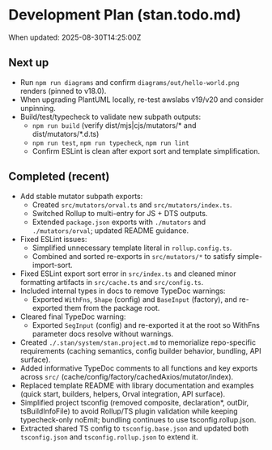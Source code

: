 # Development Plan (stan.todo.md)

When updated: 2025-08-30T14:25:00Z

## Next up
- Run `npm run diagrams` and confirm `diagrams/out/hello-world.png`
  renders (pinned to v18.0).
- When upgrading PlantUML locally, re-test awslabs v19/v20 and consider
  unpinning.
- Build/test/typecheck to validate new subpath outputs:
  - `npm run build` (verify dist/mjs|cjs/mutators/* and dist/mutators/*.d.ts)
  - `npm run test`, `npm run typecheck`, `npm run lint`
  - Confirm ESLint is clean after export sort and template simplification.

## Completed (recent)
- Add stable mutator subpath exports:
  - Created `src/mutators/orval.ts` and `src/mutators/index.ts`.
  - Switched Rollup to multi-entry for JS + DTS outputs.
  - Extended `package.json` exports with `./mutators` and
    `./mutators/orval`; updated README guidance.
- Fixed ESLint issues:
  - Simplified unnecessary template literal in `rollup.config.ts`.
  - Combined and sorted re-exports in `src/mutators/*` to satisfy simple-import-sort.
- Fixed ESLint export sort error in `src/index.ts` and cleaned minor
  formatting artifacts in `src/cache.ts` and `src/config.ts`.
- Included internal types in docs to remove TypeDoc warnings:
  - Exported `WithFns`, `Shape` (config) and `BaseInput` (factory),
    and re-exported them from the package root.
- Cleared final TypeDoc warning:
  - Exported `SegInput` (config) and re-exported it at the root so
    WithFns parameter docs resolve without warnings.
- Created `./.stan/system/stan.project.md` to memorialize repo-specific
  requirements (caching semantics, config builder behavior, bundling,
  API surface).
- Added informative TypeDoc comments to all functions and key exports
  across `src/` (cache/config/factory/cachedAxios/mutator/index).
- Replaced template README with library documentation and examples
  (quick start, builders, helpers, Orval integration, API surface).
- Simplified project tsconfig (removed composite, declaration*, outDir,
  tsBuildInfoFile) to avoid Rollup/TS plugin validation while keeping
  typecheck-only noEmit; bundling continues to use tsconfig.rollup.json.
- Extracted shared TS config to `tsconfig.base.json` and updated both
  `tsconfig.json` and `tsconfig.rollup.json` to extend it.
